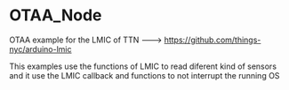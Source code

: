 # OTAA_Node
OTAA example for the LMIC of TTN ---> https://github.com/things-nyc/arduino-lmic

This examples use the functions of LMIC to read diferent kind of sensors and it use the LMIC callback 
and functions to not interrupt the running OS 

